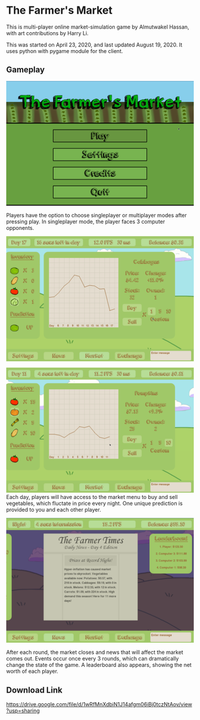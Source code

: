 # The Farmer's Market
This is multi-player online market-simulation game by Almutwakel Hassan, with art contributions by Harry Li. 

This was started on April 23, 2020, and last updated August 19, 2020. It uses python with pygame module for the client.

## Gameplay

![Menu Screen Image](client/images/screenshots/menu.png)

Players have the option to choose singleplayer or multiplayer modes after pressing play. In singleplayer mode, the player faces 3 computer opponents.

![Market Screen Image](client/images/screenshots/market.png)

![Market Screen Image 2](client/images/screenshots/market2.png)
Each day, players will have access to the market menu to buy and sell vegetables, which fluctate in price every night. One unique prediction is provided to you and each other player.

![News Screen Image](client/images/screenshots/news.png)

After each round, the market closes and news that will affect the market comes out. Events occur once every 3 rounds, which can dramatically change the state of the game. A leaderboard also appears, showing the net worth of each player.

## Download Link
https://drive.google.com/file/d/1wRfMnXdbiN1J14afgm06iBj0tczNtAov/view?usp=sharing
